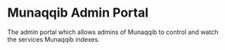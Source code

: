 # Munaqqib Admin Portal

The admin portal which allows admins of Munaqqib to control and watch the
services Munaqqib indexes.
